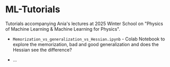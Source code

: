 # ML-Tutorials
Tutorials accompanying Ania's lectures at 2025 Winter School on "Physics of Machine Learning &amp; Machine Learning for Physics".

- `Memorization_vs_generalization_vs_Hessian.ipynb` - Colab Notebook to explore the memorization, bad and good generalization and does the Hessian see the difference?

- ...